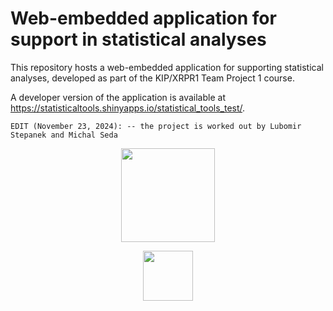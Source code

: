 # Web-embedded application for support in statistical analyses

This repository hosts a web-embedded application for supporting statistical analyses, developed as part of the KIP/XRPR1 Team Project 1 course.

A developer version of the application is available at <a href="https://statisticaltools.shinyapps.io/statistical_tools_test/" target="_blank">https://statisticaltools.shinyapps.io/statistical_tools_test/</a>.

`EDIT (November 23, 2024): -- the project is worked out by Lubomir Stepanek and Michal Seda`

<p align="center">
<a href = "https://prf.osu.eu/" target = "_blank">
    <img
        src = "https://raw.githubusercontent.com/LStepanek/web_embedded_application_for_support_in_statistical_analyses/refs/heads/main/www/logo_univesity_of_ostrava.png"
        style = "height:150px;"
    >
</a>
</p>

<p align="center">
<a href = "https://fis.vse.cz/english/" target = "_blank">
    <img
        src = "https://raw.githubusercontent.com/LStepanek/web_embedded_application_for_support_in_statistical_analyses/refs/heads/main/www/logo_faculty_of_informatics_and_statistics.png"
        style = "height:80px;"
    >
</a>
</p>
